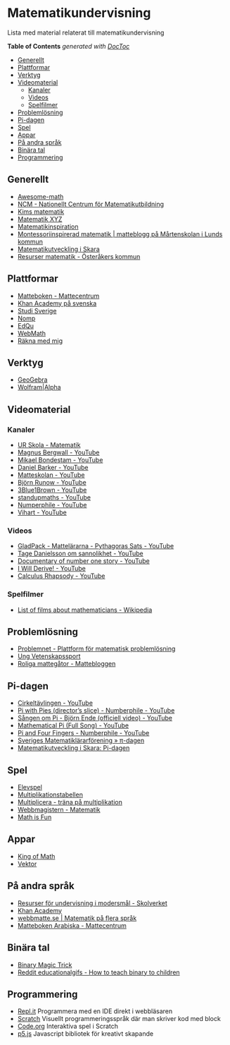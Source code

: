 # Matematikundervisning
Lista med material relaterat till matematikundervisning
<!-- START doctoc generated TOC please keep comment here to allow auto update -->
<!-- DON'T EDIT THIS SECTION, INSTEAD RE-RUN doctoc TO UPDATE -->
**Table of Contents**  *generated with [DocToc](https://github.com/thlorenz/doctoc)*

- [Generellt](#generellt)
- [Plattformar](#plattformar)
- [Verktyg](#verktyg)
- [Videomaterial](#videomaterial)
  - [Kanaler](#kanaler)
  - [Videos](#videos)
  - [Spelfilmer](#spelfilmer)
- [Problemlösning](#probleml%C3%B6sning)
- [Pi-dagen](#pi-dagen)
- [Spel](#spel)
- [Appar](#appar)
- [På andra språk](#p%C3%A5-andra-spr%C3%A5k)
- [Binära tal](#bin%C3%A4ra-tal)
- [Programmering](#programmering)

<!-- END doctoc generated TOC please keep comment here to allow auto update -->
## Generellt
* [Awesome-math](https://github.com/rossant/awesome-math)
* [NCM - Nationellt Centrum för Matematikutbildning](http://ncm.gu.se)
* [Kims matematik](https://www.kimsmatematik.com)
* [Matematik XYZ](http://www.matematikxyz.com) 
* [Matematikinspiration](http://matematikinspiration.se/alla-aktiviteter)
* [Montessoriinspirerad matematik | matteblogg på Mårtenskolan i Lunds kommun](https://mattefixaren.wordpress.com)
* [Matematikutveckling i Skara](http://matematikutvecklingiskara.blogspot.com) 
* [Resurser matematik - Österåkers kommun](http://www.osteraker.se/subsajter/pedagogosteraker/utveckling/matematikutveckling/resursermatematik)

## Plattformar
* [Matteboken - Mattecentrum](https://www.matteboken.se) 
* [Khan Academy på svenska](https://sv.khanacademy.org) 
* [Studi Sverige](https://www.studi.se)
* [Nomp](https://nomp.se/start)
* [EdQu](http://www.edqu.se)
* [WebMath](http://www.webmath.se)
* [Räkna med mig](http://raknamedmig.blogspot.com)

## Verktyg 
* [GeoGebra](https://www.geogebra.org)
* [Wolfram|Alpha](https://www.wolframalpha.com)

## Videomaterial

### Kanaler
* [UR Skola - Matematik](https://urskola.se/Produkter?ur_subject_tree=matematik)
* [Magnus Bergwall - YouTube](https://www.youtube.com/channel/UCGLx7QZwKRldWnPJ80AGpaA) 
* [Mikael Bondestam - YouTube](https://www.youtube.com/user/MikaelBondestam) 
* [Daniel Barker - YouTube](https://www.youtube.com/user/TheG2Daniel) 
* [Matteskolan - YouTube](https://www.youtube.com/user/Matteskolan)
* [Björn Runow - YouTube](https://www.youtube.com/channel/UCtO4NICCeSilv22kR-ph37g) 
* [3Blue1Brown - YouTube](https://www.youtube.com/channel/UCYO_jab_esuFRV4b17AJtAw)
* [standupmaths - YouTube](https://www.youtube.com/user/standupmaths)
* [Numperphile - YouTube](https://www.youtube.com/user/numberphile)
* [Vihart - YouTube](https://www.youtube.com/user/Vihart)

### Videos
* [GladPack - Mattelärarna - Pythagoras Sats - YouTube](https://www.youtube.com/watch?v=dpTqe-XQsm0)
* [Tage Danielsson om sannolikhet - YouTube](https://www.youtube.com/watch?v=5Dz27lxcikE) 
* [Documentary of number one story - YouTube](https://www.youtube.com/watch?v=jrLQW1vQklE)
* [I Will Derive! - YouTube](https://www.youtube.com/watch?v=P9dpTTpjymE)
* [Calculus Rhapsody - YouTube](https://www.youtube.com/watch?v=uqwC41RDPyg)

### Spelfilmer
* [List of films about mathematicians - Wikipedia](https://en.wikipedia.org/wiki/List_of_films_about_mathematicians)

## Problemlösning
* [Problemnet - Plattform för matematisk problemlösning](http://www.problemnet.n.nu)
* [Ung Vetenskapssport](https://ungvetenskapssport.se)
* [Roliga mattegåtor - Mattebloggen](http://mattebloggen.com/roliga_matteproblem)

## Pi-dagen
* [Cirkeltävlingen - YouTube](https://www.youtube.com/watch?v=NLzvqPfigy0) 
* [Pi with Pies (director’s slice) - Numberphile - YouTube](https://www.youtube.com/watch?v=x4kyFKyCMv0)
* [Sången om Pi - Björn Ende (officiell video) - YouTube](https://www.youtube.com/watch?v=h_DwBe7CDSc)
* [Mathematical Pi  (Full Song) - YouTube](https://www.youtube.com/watch?v=_BwKZEp2K_0)
* [Pi and Four Fingers - Numberphile - YouTube](https://www.youtube.com/watch?v=K305Vu7hFg0)
* [Sveriges Matematiklärarförening   » π-dagen](http://www.smal-matte.com/?page_id=25) 
* [Matematikutveckling i Skara: Pi-dagen](http://matematikutvecklingiskara.blogspot.com/search/label/Pi-dagen) 

## Spel 
* [Elevspel](https://www.elevspel.se/amnen/matematik)
* [Multiplikationstabellen](https://www.multiplikationstabellen.se)
* [Multiplicera - träna på multiplikation](http://multiplicera.se)
* [Webbmagistern - Matematik](https://www.webbmagistern.se/matte.html)
* [Math is Fun](https://www.mathsisfun.com)

## Appar
* [King of Math](http://oddrobo.com/kingofmath)
* [Vektor](https://cognitionmatters.org/vektor)

## På andra språk
* [Resurser för undervisning i modersmål - Skolverket](https://www.skolverket.se/skolutveckling/inspiration-och-stod-i-arbetet/stod-i-arbetet/resurser-for-undervisning-i-modersmal#h-Matematikbegreppochandramaterialforundervisningimatematik)
* [Khan Academy](https://www.khanacademy.org)
* [webbmatte.se | Matematik på flera språk](http://www.webbmatte.se)
* [Matteboken Arabiska - Mattecentrum](https://arabiska.matteboken.se) 

## Binära tal 
* [Binary Magic Trick](http://www.cse4k12.org/binary/magic_trick.html)
* [Reddit educationalgifs - How to teach binary to children](https://reddit.com/r/educationalgifs/comments/9d7lh7/how_to_teach_binary_to_children) 

## Programmering
* [Repl.it](https://repl.it) Programmera med en IDE direkt i webbläsaren
* [Scratch](https://scratch.mit.edu) Visuellt programmeringsspråk där man skriver kod med block
* [Code.org](https://code.org) Interaktiva spel i Scratch
* [p5.js](https://p5js.org) Javascript bibliotek för kreativt skapande
